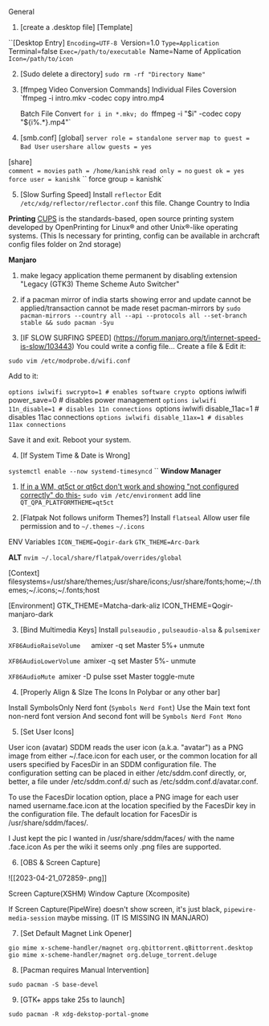 General 

1. [create a .desktop file]
[Template]

``[Desktop Entry]
`Encoding=UTF-8
`Version=1.0
`Type=Application
`Terminal=false
`Exec=/path/to/executable
`Name=Name of Application
`Icon=/path/to/icon`

2. [Sudo delete a directory]
    `sudo rm -rf "Directory Name"`

 3. [ffmpeg Video Conversion Commands]
    Individual Files Coversion
    `ffmpeg -i intro.mkv -codec copy intro.mp4

    Batch File Convert
    `for i in *.mkv; do
    `ffmpeg -i "$i" -codec copy "${i%.*}.mp4"`

4. [smb.conf]
[global]
`server role = standalone server`
`map to guest = Bad User`
`usershare allow guests = yes`
  
[share]  
`comment = movies`
`path = /home/kanishk`
`read only = no`
`guest ok = yes`
`force user = kanishk`
`` force group = kanishk`

5. [Slow Surfing Speed]
Install `reflector`
Edit `/etc/xdg/reflector/reflector.conf` this file.
Change Country to India

**Printing**
[CUPS](https://openprinting.github.io/cups/) is the standards-based, open source printing system developed by OpenPrinting for Linux® and other Unix®-like operating systems. (This Is necessary for printing, config can be available in archcraft config files folder on 2nd storage)

**Manjaro**

1. make legacy application theme permanent by disabling extension "Legacy (GTK3) Theme Scheme Auto Switcher"

2. if a pacman mirror of india starts showing error and update cannot be applied/transaction cannot be made reset pacman-mirrors by
`sudo pacman-mirrors --country all --api --protocols all --set-branch stable && sudo pacman -Syu`
 3. [IF SLOW SURFING SPEED]
 (https://forum.manjaro.org/t/internet-speed-is-slow/103443)
 You could write a config file…
Create a file & Edit it:

`sudo vim /etc/modprobe.d/wifi.conf`

Add to it:

`options iwlwifi swcrypto=1 # enables software crypto
`options iwlwifi power_save=0 # disables power management
`options iwlwifi 11n_disable=1 # disables 11n connections
`options iwlwifi disable_11ac=1 # disables 11ac connections
`options iwlwifi disable_11ax=1 # disables 11ax connections`

Save it and exit.
Reboot your system.

4. [If System Time & Date is Wrong]

`systemctl enable --now systemd-timesyncd`
``
**Window Manager**

1. [If in a WM, qt5ct or qt6ct don't work and showing "not configured correctly" do this-](https://github.com/desktop-app/qt5ct)
`sudo vim /etc/environment`
add line `QT_QPA_PLATFORMTHEME=qt5ct`

2. [Flatpak Not follows uniform Themes?]
Install `flatseal` 
Allow user file permission
and to `~/.themes` `~/.icons`

ENV Variables 
`ICON_THEME=Qogir-dark` ``GTK_THEME=Arc-Dark``

**ALT**
`nvim ~/.local/share/flatpak/overrides/global`

[Context]
filesystems=/usr/share/themes;/usr/share/icons;/usr/share/fonts;home;~/.themes;~/.icons;~/.fonts;host

[Environment]
GTK_THEME=Matcha-dark-aliz
ICON_THEME=Qogir-manjaro-dark

3. [Bind Multimedia Keys]
Install `pulseaudio` , `pulseaudio-alsa` & `pulsemixer` 

`XF86AudioRaiseVolume  
 `amixer -q set Master 5%+ unmute

`XF86AudioLowerVolume
  `amixer -q set Master 5%- unmute
  
`XF86AudioMute
  `amixer -D pulse sset Master toggle-mute       

4. [Properly Align & SIze The Icons In Polybar or any other bar]
 
 Install SymbolsOnly Nerd font (`Symbols Nerd Font`)
 Use the Main text font non-nerd font version
 And second font will be `Symbols Nerd Font Mono `

5. [Set User Icons]

User icon (avatar) SDDM reads the user icon (a.k.a. "avatar") as a PNG image from either ~/.face.icon for each user, or the common location for all users specified by FacesDir in an SDDM configuration file. The configuration setting can be placed in either /etc/sddm.conf directly, or, better, a file under /etc/sddm.conf.d/ such as /etc/sddm.conf.d/avatar.conf.

To use the FacesDir location option, place a PNG image for each user named username.face.icon at the location specified by the FacesDir key in the configuration file. The default location for FacesDir is /usr/share/sddm/faces/. 

I Just kept the pic I wanted in /usr/share/sddm/faces/ with the name <user-name>.face.icon As per the wiki it seems only .png files are supported.

6. [OBS & Screen Capture]

![[2023-04-21_072859-.png]]

Screen Capture(XSHM)
Window Capture (Xcomposite)

If Screen Capture(PipeWire) doesn't show screen, it's just black, `pipewire-media-session` maybe missing. (IT IS MISSING IN MANJARO)

7. [Set Default Magnet Link Opener]

`gio mime x-scheme-handler/magnet org.qbittorrent.qBittorrent.desktop`
`gio mime x-scheme-handler/magnet org.deluge_torrent.deluge`

8. [Pacman requires Manual Intervention]

`sudo pacman -S base-devel`

9. [GTK+ apps take 25s to launch]

`sudo pacman -R xdg-dekstop-portal-gnome`

